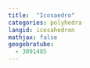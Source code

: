 ```yaml
---
title:  "Icosaedro"
categories: polyhedra
langid: icosahedron
mathjax: false
geogebratube:
  - 3091485
---
```


<div style="height:600px; width:800px; margin: auto;" id="applet_container3091485"></div>

